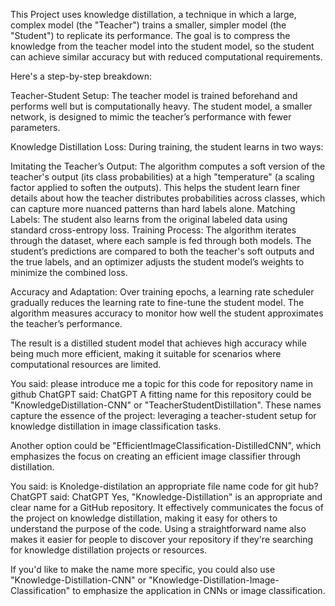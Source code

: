 This Project uses knowledge distillation, a technique in which a large, complex model (the "Teacher") trains a smaller, simpler model (the "Student") to replicate its performance. The goal is to compress the knowledge from the teacher model into the student model, so the student can achieve similar accuracy but with reduced computational requirements.

Here's a step-by-step breakdown:

Teacher-Student Setup: The teacher model is trained beforehand and performs well but is computationally heavy. The student model, a smaller network, is designed to mimic the teacher’s performance with fewer parameters.

Knowledge Distillation Loss: During training, the student learns in two ways:

Imitating the Teacher’s Output: The algorithm computes a soft version of the teacher's output (its class probabilities) at a high "temperature" (a scaling factor applied to soften the outputs). This helps the student learn finer details about how the teacher distributes probabilities across classes, which can capture more nuanced patterns than hard labels alone.
Matching Labels: The student also learns from the original labeled data using standard cross-entropy loss.
Training Process: The algorithm iterates through the dataset, where each sample is fed through both models. The student’s predictions are compared to both the teacher's soft outputs and the true labels, and an optimizer adjusts the student model’s weights to minimize the combined loss.

Accuracy and Adaptation: Over training epochs, a learning rate scheduler gradually reduces the learning rate to fine-tune the student model. The algorithm measures accuracy to monitor how well the student approximates the teacher’s performance.

The result is a distilled student model that achieves high accuracy while being much more efficient, making it suitable for scenarios where computational resources are limited.






You said:
please introduce me a topic for this code for repository name in github
ChatGPT said:
ChatGPT
A fitting name for this repository could be "KnowledgeDistillation-CNN" or "TeacherStudentDistillation". These names capture the essence of the project: leveraging a teacher-student setup for knowledge distillation in image classification tasks.

Another option could be "EfficientImageClassification-DistilledCNN", which emphasizes the focus on creating an efficient image classifier through distillation.






You said:
is Knoledge-distilation an appropriate file name code for git hub?
ChatGPT said:
ChatGPT
Yes, "Knowledge-Distillation" is an appropriate and clear name for a GitHub repository. It effectively communicates the focus of the project on knowledge distillation, making it easy for others to understand the purpose of the code. Using a straightforward name also makes it easier for people to discover your repository if they're searching for knowledge distillation projects or resources.

If you'd like to make the name more specific, you could also use "Knowledge-Distillation-CNN" or "Knowledge-Distillation-Image-Classification" to emphasize the application in CNNs or image classification.
